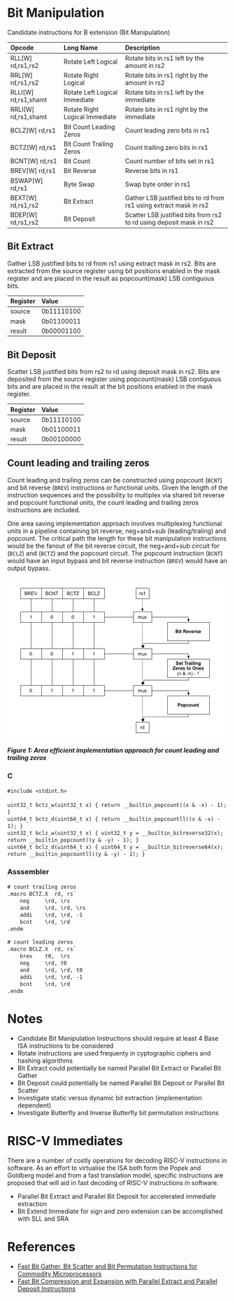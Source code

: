 Bit Manipulation
=====================

Candidate instructions for B extension (Bit Manipulation)

Opcode               | Long Name                      | Description
:----------          | :-------------                 | :---------------
RLL[W] rd,rs1,rs2    | Rotate Left Logical            | Rotate bits in rs1 left by the amount in rs2 
RRL[W] rd,rs1,rs2    | Rotate Right Logical           | Rotate bits in rs1 right by the amount in rs2
RLLI[W] rd,rs1,shamt | Rotate Left Logical Immediate  | Rotate bits in rs1 left by the immediate
RRLI[W] rd,rs1,shamt | Rotate Right Logical Immediate | Rotate bits in rs1 right by the immediate
BCLZ[W] rd,rs1       | Bit Count Leading Zeros        | Count leading zero bits in rs1
BCTZ[W] rd,rs1       | Bit Count Trailing Zeros       | Count trailing zero bits in rs1
BCNT[W] rd,rs1       | Bit Count                      | Count number of bits set in rs1
BREV[W] rd,rs1       | Bit Reverse                    | Reverse bits in rs1
BSWAP[W] rd,rs1      | Byte Swap                      | Swap byte order in rs1
BEXT[W] rd,rs1,rs2   | Bit Extract                    | Gather LSB justified bits to rd from rs1 using extract mask in rs2
BDEP[W] rd,rs1,rs2   | Bit Deposit                    | Scatter LSB justified bits from rs2 to rd using deposit mask in rs2

## Bit Extract

Gather LSB justified bits to rd from rs1 using extract mask in rs2.
Bits are extracted from the source register using bit positions
enabled in the mask register and are placed in the result as
popcount(mask) LSB contiguous bits.

Register | Value
:--      | :--
source   | 0b11110100
mask     | 0b01100011
result   | 0b00001100

## Bit Deposit

Scatter LSB justified bits from rs2 to rd using deposit mask in rs2.
Bits are deposited from the source register using popcount(mask)
LSB contiguous bits and are placed in the result at the bit positions
enabled in the mask register.

Register | Value
:--      | :--
source   | 0b11110100
mask     | 0b01100011
result   | 0b00100000

## Count leading and trailing zeros

Count leading and trailing zeros can be constructed using popcount (`BCNT`)
and bit reverse (`BREV`) instructions or functional units. Given the length
of the instruction sequences and the possibility to multiplex via shared bit
reverse and popcount functional units, the count leading and trailing zeros
instructions are included.

One area saving implementation approach involves multiplexing functional units in
a pipeline containing bit reverse, neg+and+sub (leading/traling) and popcount.
The critical path the length for these bit manipulation instructions would be the
fanout of the bit reverse circuit, the neg+and+sub circuit for (`BCLZ`) and (`BCTZ`)
and the popcount circuit. The popcount instruction (`BCNT`) would have an input
bypass and bit reverse instruction (`BREV`) would have an output bypass.

![Area efficient implementation approach](bitmanip.png)

_**Figure 1: Area efficient implementation approach for count leading and trailing zeros**_

### C
```
#include <stdint.h>

uint32_t bctz_w(uint32_t x) { return __builtin_popcount((x & -x) - 1); }
uint64_t bctz_d(uint64_t x) { return __builtin_popcountll((x & -x) - 1); }
uint32_t bclz_w(uint32_t x) { uint32_t y = __builtin_bitreverse32(x); return __builtin_popcount((y & -y) - 1); }
uint64_t bclz_d(uint64_t x) { uint64_t y = __builtin_bitreverse64(x); return __builtin_popcountll((y & -y) - 1); }
```

### Asssembler
```
# count trailing zeros
.macro BCTZ.X  rd, rs`
	neg     \rd, \rs
	and     \rd, \rd, \rs
	addi    \rd, \rd, -1
	bcnt    \rd, \rd
.endm
```

```
# count leading zeros
.macro BCLZ.X  rd, rs`
	brev    t0,  \rs
	neg     \rd, t0
	and     \rd, \rd, t0
	addi    \rd, \rd, -1
	bcnt    \rd, \rd
.endm
```

Notes
==========
- Candidate Bit Manipulation Instructions should require at least 4 Base ISA instructions to be considered
- Rotate instructions are used frequenty in cyptographic ciphers and hashing algorithms
- Bit Extract could potentially be named Parallel Bit Extract or Parallel Bit Gather
- Bit Deposit could potentially be named Parallel Bit Deposit or Parallel Bit Scatter
- Investigate static versus dynamic bit extraction (implementation dependent)
- Investigate Butterfly and Inverse Butterfly bit permutation instructions

RISC-V Immediates
=======================

There are a number of costly operations for decoding RISC-V instructions in software.
As an effort to virtualise the ISA both form the Popek and Goldberg model and from
a fast translation model, specific instructions are proposed that will aid in fast
decoding of RISC-V instructions in software.

- Parallel Bit Extract and Parallel Bit Deposit for accelerated immediate extraction
- Bit Extend Immediate for sign and zero extension can be accomplished with SLL and SRA

References
================
- [Fast Bit Gather, Bit Scatter and Bit Permutation Instructions for Commodity Microprocessors](http://palms.princeton.edu/system/files/Hilewitz_JSPS_08.pdf)
- [Fast Bit Compression and Expansion with Parallel Extract and Parallel Deposit Instructions](http://palms.ee.princeton.edu/PALMSopen/hilewitz06FastBitCompression.pdf)

